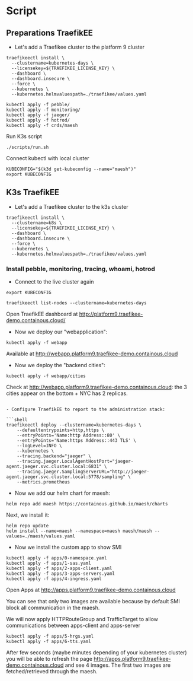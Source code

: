 
# Script

## Preparations TraefikEE

- Let's add a Traefikee cluster to the platform 9 cluster

```shell
traefikeectl install \
  --clustername=kubernetes-days \
  --licensekey=${TRAEFIKEE_LICENSE_KEY} \
  --dashboard \
  --dashboard.insecure \
  --force \
  --kubernetes \
  --kubernetes.helmvaluespath=./traefikee/values.yaml
```

```shell
kubectl apply -f pebble/
kubectl apply -f monitoring/
kubectl apply -f jaeger/
kubectl apply -f hotrod/
kubectl apply -f crds/maesh
```

Run K3s script

```shell
./scripts/run.sh
``` 

Connect kubectl with local cluster
```
KUBECONFIG="$(k3d get-kubeconfig --name="maesh")"
export KUBECONFIG
```

## K3s TraefikEE

- Let's add a Traefikee cluster to the k3s cluster

```shell
traefikeectl install \
  --clustername=k8s \
  --licensekey=${TRAEFIKEE_LICENSE_KEY} \
  --dashboard \
  --dashboard.insecure \
  --force \
  --kubernetes \
  --kubernetes.helmvaluespath=./traefikee/values.yaml
```

### Install pebble, monitoring, tracing, whoami, hotrod 

- Connect to the live cluster again

```KUBECONFIG="/Users/manuelzapf/Downloads/pmk001.yml"
export KUBECONFIG
```

```shell
traefikeectl list-nodes --clustername=kubernetes-days
```

Open TraefikEE dashboard at <http://platform9.traefikee-demo.containous.cloud/>

- Now we deploy our "webapplication":

```shell
kubectl apply -f webapp
```

Available at <http://webapp.platform9.traefikee-demo.containous.cloud>


- Now we deploy the "backend cities":

```shell
kubectl apply -f webapp/cities
```

Check at <http://webapp.platform9.traefikee-demo.containous.cloud>: the 3 cities appear on the bottom + NYC has 2 replicas.
```

- Configure TraefikEE to report to the administration stack:

```shell
traefikeectl deploy --clustername=kubernetes-days \
    --defaultentrypoints=http,https \
    --entryPoints='Name:http Address::80' \
    --entryPoints='Name:https Address::443 TLS' \
    --logLevel=INFO \
    --kubernetes \
    --tracing.backend="jaeger" \
    --tracing.jaeger.LocalAgentHostPort="jaeger-agent.jaeger.svc.cluster.local:6831" \
    --tracing.jaeger.SamplingServerURL="http://jaeger-agent.jaeger.svc.cluster.local:5778/sampling" \
    --metrics.prometheus
```

- Now we add our helm chart for maesh:

```shell
helm repo add maesh https://containous.github.io/maesh/charts
```

Next, we install it:

```shell
helm repo update
helm install --name=maesh --namespace=maesh maesh/maesh --values=./maesh/values.yaml
```

- Now we install the custom app to show SMI

```shell
kubectl apply -f apps/0-namespace.yaml
kubectl apply -f apps/1-sas.yaml
kubectl apply -f apps/2-apps-client.yaml
kubectl apply -f apps/3-apps-servers.yaml
kubectl apply -f apps/4-ingress.yaml
```

Open Apps at <http://apps.platform9.traefikee-demo.containous.cloud>

You can see that only two images are available because by default SMI block all communication in the maesh.

We will now apply HTTPRouteGroup and TrafficTarget to allow communications between apps-client and apps-server

```shell
kubectl apply -f apps/5-hrgs.yaml
kubectl apply -f apps/6-tts.yaml
```

After few seconds (maybe minutes depending of your kubernetes cluster) you will be able to refresh the page <http://apps.platform9.traefikee-demo.containous.cloud> and see 4 images.
The first two images are fetched/retrieved through the maesh.